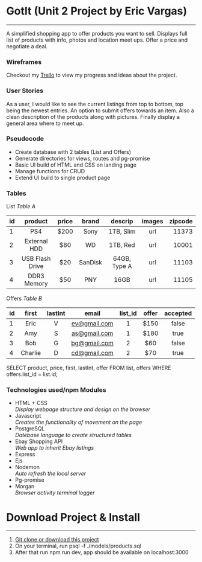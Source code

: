 # GotIt (Unit 2 Project by Eric Vargas)
-----------
A simplified shopping app to offer products you want to sell. Displays full list of products with info, photos and location meet ups. Offer a price and negotiate a deal. 

### Wireframes
Checkout my [Trello](https://trello.com/b/KvbvZuid/project-2-trash-2-treasure) to view my progress and ideas about the project.

### User Stories
As a user, I would like to see the current listings from top to bottom, top being the newest entries. An option to submit offers towards an item. Also a clean description of the products along with pictures. Finally display a general area where to meet up.

### Pseudocode
* Create database with 2 tables (List and Offers)
* Generate directories for views, routes and pg-promise
* Basic UI build of HTML and CSS on landing page
* Manage functions for CRUD 
* Extend UI build to single product page

### Tables
List _Table A_ 

| id |    product    |  price |  brand |  descrip  | images | zipcode |
|----|:-------------:|:------:|:------:|:---------:|:------:|--------:|
| 1  |      PS4      |  $200  |  Sony  | 1TB, Slim |   url  |  11373  |
| 2  | External HDD  |   $80  |   WD   | 1TB, Red  |   url  |  10001  |
| 3  | USB Flash Drive | $20 | SanDisk | 64GB, Type A | url |  11103  |
| 4  |  DDR3 Memory  |   $50  |  PNY   |    16GB   |   url  |  11105  |

Offers _Table B_ 

| id |  first | lastInt |     email    | list_id | offer | accepted |
|----|:------:|:-------:|:------------:|:-------:|:-----:|:--------:|
| 1  |  Eric  |    V    | ev@gmail.com |    1    |  $150 |   false  |
| 2  |  Amy   |    S    | as@gmail.com |    1    |  $180 |   true   |
| 3  |  Bob   |    G    | bg@gmail.com |    2    |  $60  |   false  |
| 4  | Charlie|    D    | cd@gmail.com |    2    |  $70  |   true   |

SELECT product, price, first, lastInt, offer FROM list, offers WHERE offers.list_id = list.id;

### Technologies used/npm Modules
* HTML + CSS </br> _Display webpage structure and design on the browser_
* Javascript </br> _Creates the functionality of movement on the page_
* PostgreSQL </br> _Datebase language to create structured tables_
* Ebay Shopping API </br> _Web app to inherit Ebay listings_ 
* Express
* Ejs
* Nodemon </br> _Auto refresh the local server_
* Pg-promise
* Morgan </br> _Browser activity terminal logger_

# Download Project & Install
-------------

1. [Git clone or download this project]('https://github.com/ericVargas/Shopping-App')
2. On your terminal, run psql -f ./models/products.sql
3. After that run npm run dev, app should be available on localhost:3000

